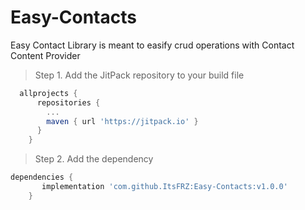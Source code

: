 # Easy-Contacts
Easy Contact Library is meant to easify crud operations with Contact Content Provider

> Step 1. Add the JitPack repository to your build file

```gradle
  allprojects {
      repositories {
        ...
        maven { url 'https://jitpack.io' }
      }
    }
```
    
> Step 2. Add the dependency

```gradle
dependencies {
	   implementation 'com.github.ItsFRZ:Easy-Contacts:v1.0.0'
	}
  
```
